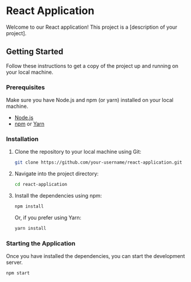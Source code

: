 # React Application

Welcome to our React application! This project is a [description of your project].

## Getting Started

Follow these instructions to get a copy of the project up and running on your local machine.

### Prerequisites

Make sure you have Node.js and npm (or yarn) installed on your local machine.

- [Node.js](https://nodejs.org/)
- [npm](https://www.npmjs.com/) or [Yarn](https://yarnpkg.com/)

### Installation

1. Clone the repository to your local machine using Git:

    ```bash
    git clone https://github.com/your-username/react-application.git
    ```

2. Navigate into the project directory:

    ```bash
    cd react-application
    ```

3. Install the dependencies using npm:

    ```bash
    npm install
    ```

   Or, if you prefer using Yarn:

    ```bash
    yarn install
    ```

### Starting the Application

Once you have installed the dependencies, you can start the development server.

```bash
npm start
